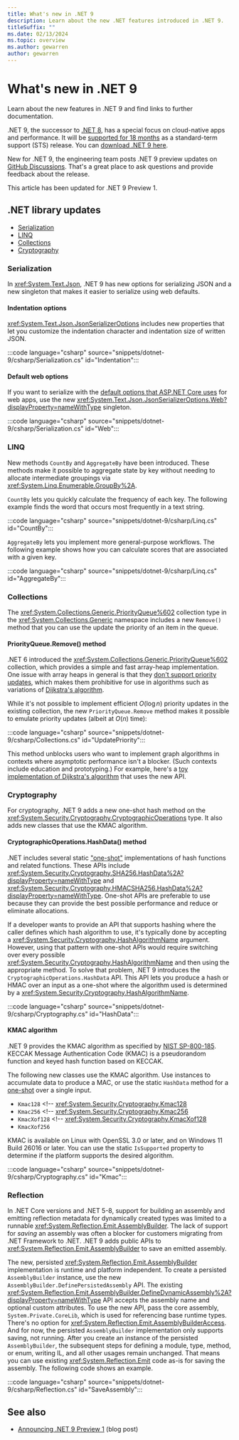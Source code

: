 ```yaml
---
title: What's new in .NET 9
description: Learn about the new .NET features introduced in .NET 9.
titleSuffix: ""
ms.date: 02/13/2024
ms.topic: overview
ms.author: gewarren
author: gewarren
---
```

# What's new in .NET 9

Learn about the new features in .NET 9 and find links to further documentation.

.NET 9, the successor to [.NET 8](dotnet-8.md), has a special focus on cloud-native apps and performance. It will be [supported for 18 months](https://dotnet.microsoft.com/platform/support/policy/dotnet-core) as a standard-term support (STS) release. You can [download .NET 9 here](https://dotnet.microsoft.com/download/dotnet/9.0).

New for .NET 9, the engineering team posts .NET 9 preview updates on [GitHub Discussions](https://github.com/dotnet/core/discussions). That's a great place to ask questions and provide feedback about the release.

This article has been updated for .NET 9 Preview 1.

## .NET library updates

- [Serialization](#serialization)
- [LINQ](#linq)
- [Collections](#collections)
- [Cryptography](#cryptography)

### Serialization

In <xref:System.Text.Json>, .NET 9 has new options for serializing JSON and a new singleton that makes it easier to serialize using web defaults.

#### Indentation options

<xref:System.Text.Json.JsonSerializerOptions> includes new properties that let you customize the indentation character and indentation size of written JSON.

:::code language="csharp" source="snippets/dotnet-9/csharp/Serialization.cs" id="Indentation":::

#### Default web options

If you want to serialize with the [default options that ASP.NET Core uses](../../../standard/serialization/system-text-json/configure-options.md#web-defaults-for-jsonserializeroptions) for web apps, use the new <xref:System.Text.Json.JsonSerializerOptions.Web?displayProperty=nameWithType> singleton.

:::code language="csharp" source="snippets/dotnet-9/csharp/Serialization.cs" id="Web":::

### LINQ

New methods `CountBy` and `AggregateBy` have been introduced. These methods make it possible to aggregate state by key without needing to allocate intermediate groupings via <xref:System.Linq.Enumerable.GroupBy%2A>.

`CountBy` lets you quickly calculate the frequency of each key. The following example finds the word that occurs most frequently in a text string.

:::code language="csharp" source="snippets/dotnet-9/csharp/Linq.cs" id="CountBy":::

`AggregateBy` lets you implement more general-purpose workflows. The following example shows how you can calculate scores that are associated with a given key.

:::code language="csharp" source="snippets/dotnet-9/csharp/Linq.cs" id="AggregateBy":::

### Collections

The <xref:System.Collections.Generic.PriorityQueue%602> collection type in the <xref:System.Collections.Generic> namespace includes a new `Remove()` method that you can use the update the priority of an item in the queue.

#### PriorityQueue.Remove() method

.NET 6 introduced the <xref:System.Collections.Generic.PriorityQueue%602> collection, which provides a simple and fast array-heap implementation. One issue with array heaps in general is that they [don't support priority updates](https://github.com/dotnet/runtime/issues/44871), which makes them prohibitive for use in algorithms such as variations of [Dijkstra's algorithm](https://en.wikipedia.org/wiki/Dijkstra%27s_algorithm#Using_a_priority_queue).

While it's not possible to implement efficient $O(\log n)$ priority updates in the existing collection, the new `PriorityQueue.Remove` method makes it possible to emulate priority updates (albeit at $O(n)$ time):

:::code language="csharp" source="snippets/dotnet-9/csharp/Collections.cs" id="UpdatePriority":::

This method unblocks users who want to implement graph algorithms in contexts where asymptotic performance isn't a blocker. (Such contexts include education and prototyping.) For example, here's a [toy implementation of Dijkstra's algorithm](https://github.com/dotnet/runtime/blob/16cb41496d595e2568574cfe11c763d5e05136c9/src/libraries/System.Collections/tests/Generic/PriorityQueue/PriorityQueue.Tests.Dijkstra.cs#L46-L76) that uses the new API.

### Cryptography

For cryptography, .NET 9 adds a new one-shot hash method on the <xref:System.Security.Cryptography.CryptographicOperations> type. It also adds new classes that use the KMAC algorithm.

#### CryptographicOperations.HashData() method

.NET includes several static ["one-shot"](../../standard/security/cryptography-model.md#one-shot-apis) implementations of hash functions and related functions. These APIs include <xref:System.Security.Cryptography.SHA256.HashData%2A?displayProperty=nameWithType> and <xref:System.Security.Cryptography.HMACSHA256.HashData%2A?displayProperty=nameWithType>. One-shot APIs are preferable to use because they can provide the best possible performance and reduce or eliminate allocations.

If a developer wants to provide an API that supports hashing where the caller defines which hash algorithm to use, it's typically done by accepting a <xref:System.Security.Cryptography.HashAlgorithmName> argument. However, using that pattern with one-shot APIs would require switching over every possible <xref:System.Security.Cryptography.HashAlgorithmName> and then using the appropriate method. To solve that problem, .NET 9 introduces the `CryptographicOperations.HashData` API. This API lets you produce a hash or HMAC over an input as a one-shot where the algorithm used is determined by a <xref:System.Security.Cryptography.HashAlgorithmName>.

:::code language="csharp" source="snippets/dotnet-9/csharp/Cryptography.cs" id="HashData":::

#### KMAC algorithm

.NET 9 provides the KMAC algorithm as specified by [NIST SP-800-185](https://csrc.nist.gov/pubs/sp/800/185/final). KECCAK Message Authentication Code (KMAC) is a pseudorandom function and keyed hash function based on KECCAK.

The following new classes use the KMAC algorithm. Use instances to accumulate data to produce a MAC, or use the static `HashData` method for a [one-shot](../../standard/security/cryptography-model.md#one-shot-apis) over a single input.

- `Kmac128` <!-- <xref:System.Security.Cryptography.Kmac128>
- `Kmac256` <!-- <xref:System.Security.Cryptography.Kmac256>
- `KmacXof128` <!-- <xref:System.Security.Cryptography.KmacXof128>
- `KmacXof256` <!-- <xref:System.Security.Cryptography.KmacXof256> -->

KMAC is available on Linux with OpenSSL 3.0 or later, and on Windows 11 Build 26016 or later. You can use the static `IsSupported` property to determine if the platform supports the desired algorithm.

:::code language="csharp" source="snippets/dotnet-9/csharp/Cryptography.cs" id="Kmac":::

### Reflection

In .NET Core versions and .NET 5-8, support for building an assembly and emitting reflection metadata for dynamically created types was limited to a runnable <xref:System.Reflection.Emit.AssemblyBuilder>. The lack of support for *saving* an assembly was often a blocker for customers migrating from .NET Framework to .NET. .NET 9 adds public APIs to <xref:System.Reflection.Emit.AssemblyBuilder> to save an emitted assembly.

The new, persisted <xref:System.Reflection.Emit.AssemblyBuilder> implementation is runtime and platform independent. To create a persisted `AssemblyBuilder` instance, use the new `AssemblyBuilder.DefinePersistedAssembly` API. The existing <xref:System.Reflection.Emit.AssemblyBuilder.DefineDynamicAssembly%2A?displayProperty=nameWithType> API accepts the assembly name and optional custom attributes. To use the new API, pass the core assembly, `System.Private.CoreLib`, which is used for referencing base runtime types. There's no option for <xref:System.Reflection.Emit.AssemblyBuilderAccess>. And for now, the persisted `AssemblyBuilder` implementation only supports saving, not running. After you create an instance of the persisted `AssemblyBuilder`, the subsequent steps for defining a module, type, method, or enum, writing IL, and all other usages remain unchanged. That means you can use existing <xref:System.Reflection.Emit> code as-is for saving the assembly. The following code shows an example.

:::code language="csharp" source="snippets/dotnet-9/csharp/Reflection.cs" id="SaveAssembly":::

## See also

- [Announcing .NET 9 Preview 1](https://devblogs.microsoft.com/dotnet/announcing-dotnet-9-preview-1) (blog post)
